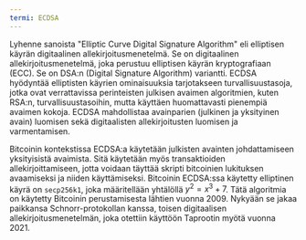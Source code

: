 ```yaml
---
termi: ECDSA
---
```


Lyhenne sanoista "Elliptic Curve Digital Signature Algorithm" eli elliptisen käyrän digitaalinen allekirjoitusmenetelmä. Se on digitaalinen allekirjoitusmenetelmä, joka perustuu elliptisen käyrän kryptografiaan (ECC). Se on DSA:n (Digital Signature Algorithm) variantti. ECDSA hyödyntää elliptisten käyrien ominaisuuksia tarjotakseen turvallisuustasoja, jotka ovat verrattavissa perinteisten julkisen avaimen algoritmien, kuten RSA:n, turvallisuustasoihin, mutta käyttäen huomattavasti pienempiä avaimen kokoja. ECDSA mahdollistaa avainparien (julkinen ja yksityinen avain) luomisen sekä digitaalisten allekirjoitusten luomisen ja varmentamisen.

Bitcoinin kontekstissa ECDSA:a käytetään julkisten avainten johdattamiseen yksityisistä avaimista. Sitä käytetään myös transaktioiden allekirjoittamiseen, jotta voidaan täyttää skripti bitcoinien lukituksen avaamiseksi ja niiden käyttämiseksi. Bitcoinin ECDSA:ssa käytetty elliptinen käyrä on `secp256k1`, joka määritellään yhtälöllä $y^2 = x^3 + 7$. Tätä algoritmia on käytetty Bitcoinin perustamisesta lähtien vuonna 2009. Nykyään se jakaa paikkansa Schnorr-protokollan kanssa, toisen digitaalisen allekirjoitusmenetelmän, joka otettiin käyttöön Taprootin myötä vuonna 2021.